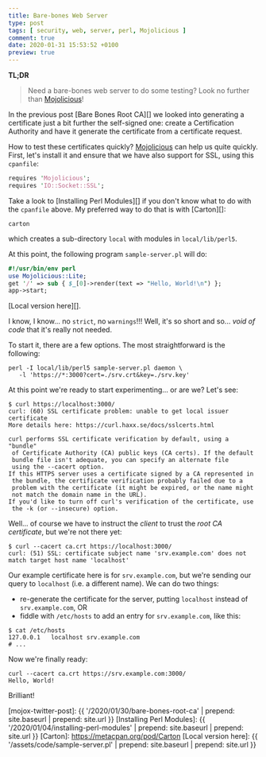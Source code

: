 ```yaml
---
title: Bare-bones Web Server
type: post
tags: [ security, web, server, perl, Mojolicious ]
comment: true
date: 2020-01-31 15:53:52 +0100
preview: true
---
```


**TL;DR**

> Need a bare-bones web server to do some testing? Look no further than
> [Mojolicious][]!

In the previous post [Bare Bones Root CA][] we looked into generating a
certificate just a bit further the self-signed one: create a Certification
Authority and have it generate the certificate from a certificate request.

How to test these certificates quickly? [Mojolicious][] can help us quite
quickly. First, let's install it and ensure that we have also support for
SSL, using this `cpanfile`:

```perl
requires 'Mojolicious';
requires 'IO::Socket::SSL';
```

Take a look to [Installing Perl Modules][] if you don't know what to do with
the `cpanfile` above. My preferred way to do that is with [Carton][]:

```shell
carton
```

which creates a sub-directory `local` with modules in `local/lib/perl5`.

At this point, the following program `sample-server.pl` will do:

```perl
#!/usr/bin/env perl
use Mojolicious::Lite;
get '/' => sub { $_[0]->render(text => "Hello, World!\n") };
app->start;
```

[Local version here][].

I know, I know... no `strict`, no `warnings`!!! Well, it's so short and
so... *void of code* that it's really not needed.

To start it, there are a few options. The most straightforward is the
following:

```shell
perl -I local/lib/perl5 sample-server.pl daemon \
   -l 'https://*:3000?cert=./srv.crt&key=./srv.key'
```

At this point we're ready to start experimenting... or are we? Let's see:

```shell
$ curl https://localhost:3000/
curl: (60) SSL certificate problem: unable to get local issuer certificate
More details here: https://curl.haxx.se/docs/sslcerts.html

curl performs SSL certificate verification by default, using a "bundle"
 of Certificate Authority (CA) public keys (CA certs). If the default
 bundle file isn't adequate, you can specify an alternate file
 using the --cacert option.
If this HTTPS server uses a certificate signed by a CA represented in
 the bundle, the certificate verification probably failed due to a
 problem with the certificate (it might be expired, or the name might
 not match the domain name in the URL).
If you'd like to turn off curl's verification of the certificate, use
 the -k (or --insecure) option.
```

Well... of course we have to instruct the *client* to trust the *root CA
certificate*, but we're not there yet:

```shell
$ curl --cacert ca.crt https://localhost:3000/
curl: (51) SSL: certificate subject name 'srv.example.com' does not match target host name 'localhost'
```

Our example certificate here is for `srv.example.com`, but we're sending our
query to `localhost` (i.e. a different name). We can do two things:

- re-generate the certificate for the server, putting `localhost` instead of
  `srv.example.com`, OR
- fiddle with `/etc/hosts` to add an entry for `srv.example.com`, like this:

```shell
$ cat /etc/hosts
127.0.0.1	localhost srv.example.com
# ...
```

Now we're finally ready:

```shell
curl --cacert ca.crt https://srv.example.com:3000/
Hello, World!
```

Brilliant!

[Mojo]: https://metacpan.org/pod/Mojo
[Mojolicious]: https://metacpan.org/pod/Mojolicious
[mojox-twitter-post]: {{ '/2020/01/30/bare-bones-root-ca' | prepend: site.baseurl | prepend: site.url }}
[Installing Perl Modules]: {{ '/2020/01/04/installing-perl-modules' | prepend: site.baseurl | prepend: site.url }}
[Carton]: https://metacpan.org/pod/Carton
[Local version here]: {{ '/assets/code/sample-server.pl' | prepend: site.baseurl | prepend: site.url }}
